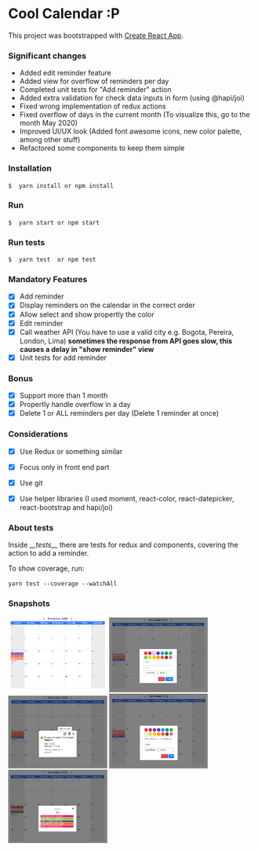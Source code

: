 # Cool Calendar :P

This project was bootstrapped with [Create React App](https://github.com/facebook/create-react-app).

### Significant changes
- Added edit reminder feature
- Added view for overflow of reminders per day
- Completed unit tests for "Add reminder" action
- Added extra validation for check data inputs in form (using @hapi/joi)
- Fixed wrong implementation of redux actions
- Fixed overflow of days in the current month (To visualize this, go to the month May 2020)
- Improved UI/UX look (Added font awesome icons, new color palette, among other stuff)
- Refactored some components to keep them simple

### Installation
```
$  yarn install or npm install
```

### Run
```
$  yarn start or npm start
```

### Run tests
```
$  yarn test  or npm test
```

### Mandatory Features
- [x] Add reminder
- [x] Display reminders on the calendar in the correct order
- [x] Allow select and show propertly the color
- [x] Edit reminder
- [x] Call weather API (You have to use a valid city e.g. Bogota, Pereira, London, Lima) **sometimes the response from API goes slow, this causes a delay in "show reminder" view**
- [X] Unit tests for add reminder

### Bonus
- [x] Support more than 1 month
- [x] Propertly handle overflow in a day
- [x] Delete 1 or ALL reminders per day (Delete 1 reminder at once)

### Considerations
- [x] Use Redux or something similar
- [x] Focus only in front end part
- [x] Use git
- [x] Use helper libraries (I used moment, react-color, react-datepicker, react-bootstrap and hapi/joi)


### About tests
Inside *\_\_tests\_\_* there are tests for redux and components, covering the action to add a reminder.

To show coverage, run:

```
yarn test --coverage --watchAll
```

### Snapshots

<img src="/docs/images/1.png" width="40%">
<img src="/docs/images/2.png" width="40%">
<img src="/docs/images/3.png" width="40%">
<img src="/docs/images/4.png" width="40%">
<img src="/docs/images/5.png" width="40%">
